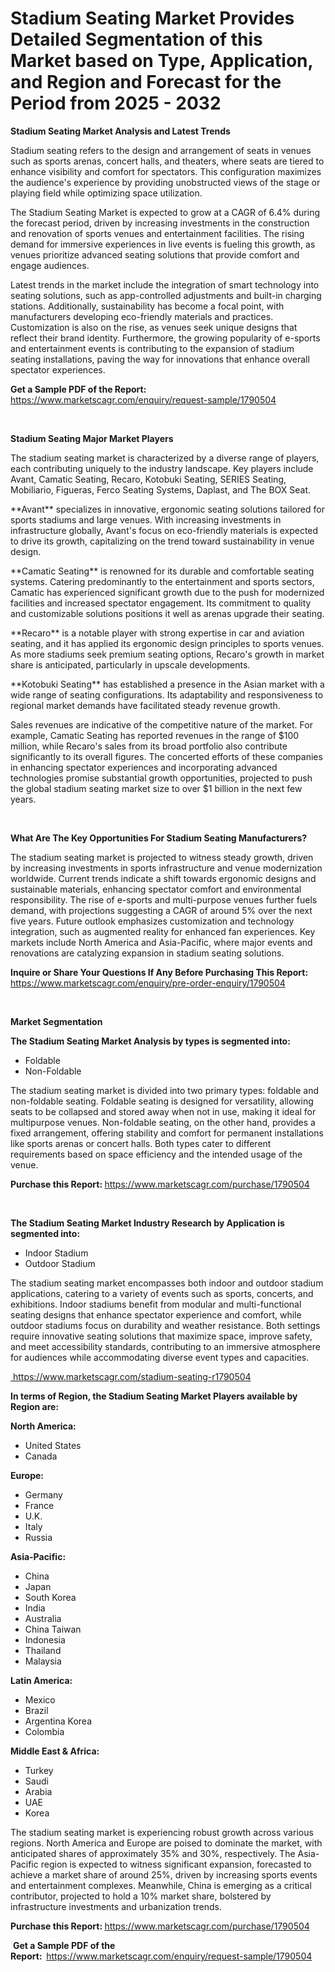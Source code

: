 <p><h1>Stadium Seating Market Provides Detailed Segmentation of this Market based on Type, Application, and Region and Forecast for the Period from 2025 - 2032</h1></p><p><strong>Stadium Seating Market Analysis and Latest Trends</strong></p>
<p><p>Stadium seating refers to the design and arrangement of seats in venues such as sports arenas, concert halls, and theaters, where seats are tiered to enhance visibility and comfort for spectators. This configuration maximizes the audience's experience by providing unobstructed views of the stage or playing field while optimizing space utilization.</p><p>The Stadium Seating Market is expected to grow at a CAGR of 6.4% during the forecast period, driven by increasing investments in the construction and renovation of sports venues and entertainment facilities. The rising demand for immersive experiences in live events is fueling this growth, as venues prioritize advanced seating solutions that provide comfort and engage audiences.</p><p>Latest trends in the market include the integration of smart technology into seating solutions, such as app-controlled adjustments and built-in charging stations. Additionally, sustainability has become a focal point, with manufacturers developing eco-friendly materials and practices. Customization is also on the rise, as venues seek unique designs that reflect their brand identity. Furthermore, the growing popularity of e-sports and entertainment events is contributing to the expansion of stadium seating installations, paving the way for innovations that enhance overall spectator experiences.</p></p>
<p><strong>Get a Sample PDF of the Report:&nbsp;</strong> <a href="https://www.marketscagr.com/enquiry/request-sample/1790504?utm_campaign=3033&utm_medium=2&utm_source=Github&utm_content=ia&utm_term=15042025&utm_id=stadium-seating">https://www.marketscagr.com/enquiry/request-sample/1790504</a></p>
<p>&nbsp;</p>
<p><strong>Stadium Seating Major Market Players</strong></p>
<p><p>The stadium seating market is characterized by a diverse range of players, each contributing uniquely to the industry landscape. Key players include Avant, Camatic Seating, Recaro, Kotobuki Seating, SERIES Seating, Mobiliario, Figueras, Ferco Seating Systems, Daplast, and The BOX Seat.</p><p>**Avant** specializes in innovative, ergonomic seating solutions tailored for sports stadiums and large venues. With increasing investments in infrastructure globally, Avant's focus on eco-friendly materials is expected to drive its growth, capitalizing on the trend toward sustainability in venue design.</p><p>**Camatic Seating** is renowned for its durable and comfortable seating systems. Catering predominantly to the entertainment and sports sectors, Camatic has experienced significant growth due to the push for modernized facilities and increased spectator engagement. Its commitment to quality and customizable solutions positions it well as arenas upgrade their seating.</p><p>**Recaro** is a notable player with strong expertise in car and aviation seating, and it has applied its ergonomic design principles to sports venues. As more stadiums seek premium seating options, Recaro's growth in market share is anticipated, particularly in upscale developments.</p><p>**Kotobuki Seating** has established a presence in the Asian market with a wide range of seating configurations. Its adaptability and responsiveness to regional market demands have facilitated steady revenue growth.</p><p>Sales revenues are indicative of the competitive nature of the market. For example, Camatic Seating has reported revenues in the range of $100 million, while Recaro's sales from its broad portfolio also contribute significantly to its overall figures. The concerted efforts of these companies in enhancing spectator experiences and incorporating advanced technologies promise substantial growth opportunities, projected to push the global stadium seating market size to over $1 billion in the next few years.</p></p>
<p>&nbsp;</p>
<p><strong>What Are The Key Opportunities For Stadium Seating Manufacturers?</strong></p>
<p><p>The stadium seating market is projected to witness steady growth, driven by increasing investments in sports infrastructure and venue modernization worldwide. Current trends indicate a shift towards ergonomic designs and sustainable materials, enhancing spectator comfort and environmental responsibility. The rise of e-sports and multi-purpose venues further fuels demand, with projections suggesting a CAGR of around 5% over the next five years. Future outlook emphasizes customization and technology integration, such as augmented reality for enhanced fan experiences. Key markets include North America and Asia-Pacific, where major events and renovations are catalyzing expansion in stadium seating solutions.</p></p>
<p><strong>Inquire or Share Your Questions If Any Before Purchasing This Report:</strong> <a href="https://www.marketscagr.com/enquiry/pre-order-enquiry/1790504?utm_campaign=3033&utm_medium=2&utm_source=Github&utm_content=ia&utm_term=15042025&utm_id=stadium-seating">https://www.marketscagr.com/enquiry/pre-order-enquiry/1790504</a></p>
<p>&nbsp;</p>
<p><strong>Market Segmentation</strong></p>
<p><strong>The Stadium Seating Market Analysis by types is segmented into:</strong></p>
<p><ul><li>Foldable</li><li>Non-Foldable</li></ul></p>
<p><p>The stadium seating market is divided into two primary types: foldable and non-foldable seating. Foldable seating is designed for versatility, allowing seats to be collapsed and stored away when not in use, making it ideal for multipurpose venues. Non-foldable seating, on the other hand, provides a fixed arrangement, offering stability and comfort for permanent installations like sports arenas or concert halls. Both types cater to different requirements based on space efficiency and the intended usage of the venue.</p></p>
<p><strong>Purchase this Report:&nbsp;</strong><a href="https://www.marketscagr.com/purchase/1790504?utm_campaign=3033&utm_medium=2&utm_source=Github&utm_content=ia&utm_term=15042025&utm_id=stadium-seating">https://www.marketscagr.com/purchase/1790504</a></p>
<p>&nbsp;</p>
<p><strong>The Stadium Seating Market Industry Research by Application is segmented into:</strong></p>
<p><ul><li>Indoor Stadium</li><li>Outdoor Stadium</li></ul></p>
<p><p>The stadium seating market encompasses both indoor and outdoor stadium applications, catering to a variety of events such as sports, concerts, and exhibitions. Indoor stadiums benefit from modular and multi-functional seating designs that enhance spectator experience and comfort, while outdoor stadiums focus on durability and weather resistance. Both settings require innovative seating solutions that maximize space, improve safety, and meet accessibility standards, contributing to an immersive atmosphere for audiences while accommodating diverse event types and capacities.</p></p>
<p><a href="https://www.marketscagr.com/stadium-seating-r1790504?utm_campaign=3033&utm_medium=2&utm_source=Github&utm_content=ia&utm_term=15042025&utm_id=stadium-seating">&nbsp;https://www.marketscagr.com/stadium-seating-r1790504</a></p>
<p><strong>In terms of Region, the Stadium Seating Market Players available by Region are:</strong></p>
<p>
    <p> <strong> North America: </strong>
        <ul>
            <li>United States</li>
            <li>Canada</li>
        </ul>
        </p> 
    <p> <strong> Europe: </strong>
        <ul>
            <li>Germany</li>
            <li>France</li>
            <li>U.K.</li>
            <li>Italy</li>
            <li>Russia</li>
        </ul>
        </p> 
    <p> <strong> Asia-Pacific: </strong>
        <ul>
            <li>China</li>
            <li>Japan</li>
            <li>South Korea</li>
            <li>India</li>
            <li>Australia</li>
            <li>China Taiwan</li>
            <li>Indonesia</li>
            <li>Thailand</li>
            <li>Malaysia</li>
        </ul>
        </p> 
    <p> <strong> Latin America: </strong>
        <ul>
            <li>Mexico</li>
            <li>Brazil</li>
            <li>Argentina Korea</li>
            <li>Colombia</li>
        </ul>
        </p> 
    <p> <strong> Middle East & Africa: </strong>
        <ul>
            <li>Turkey</li>
            <li>Saudi</li>
            <li>Arabia</li>
            <li>UAE</li>
            <li>Korea</li>
        </ul>
    </p>
    </p>
<p><p>The stadium seating market is experiencing robust growth across various regions. North America and Europe are poised to dominate the market, with anticipated shares of approximately 35% and 30%, respectively. The Asia-Pacific region is expected to witness significant expansion, forecasted to achieve a market share of around 25%, driven by increasing sports events and entertainment complexes. Meanwhile, China is emerging as a critical contributor, projected to hold a 10% market share, bolstered by infrastructure investments and urbanization trends.</p></p>
<p><strong>Purchase this Report: </strong><a href="https://www.marketscagr.com/purchase/1790504?utm_campaign=3033&utm_medium=2&utm_source=Github&utm_content=ia&utm_term=15042025&utm_id=stadium-seating">https://www.marketscagr.com/purchase/1790504</a></p>
<p>&nbsp;<strong>Get a Sample PDF of the Report:&nbsp;&nbsp;</strong><a href="https://www.marketscagr.com/enquiry/request-sample/1790504?utm_campaign=3033&utm_medium=2&utm_source=Github&utm_content=ia&utm_term=15042025&utm_id=stadium-seating">https://www.marketscagr.com/enquiry/request-sample/1790504</a></p>
<p><strong></strong></p>
<p><p></p><p></p><p></p></p>